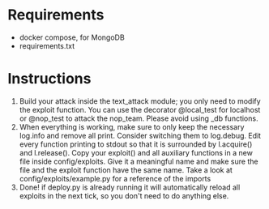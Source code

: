 # Requirements
- docker compose, for MongoDB
- requirements.txt

# Instructions
1. Build your attack inside the text_attack module; 
you only need to modify the exploit function.
You can use the decorator @local_test for localhost
or @nop_test to attack the nop_team. Please avoid 
using _db functions.
2. When everything is working, make sure to only keep
the necessary log.info and remove all print. Consider
switching them to log.debug. Edit every function printing to stdout
so that it is surrounded by l.acquire() and l.release().
Copy your exploit() and all auxiliary functions in a new file inside config/exploits.
Give it a meaningful name and make sure the file and the exploit function 
have the same name. Take a look at config/exploits/example.py for a reference of the imports
3. Done! if deploy.py is already running it will automatically reload all exploits in the next
tick, so you don't need to do anything else.